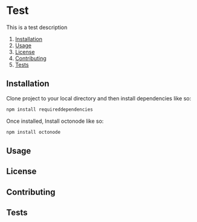# Test
  
  This is a test description

1. [Installation](#installation)
2. [Usage](#usage)
3. [License](#license)
4. [Contributing](#contributing)
5. [Tests](#tests)

## Installation
  Clone project to your local directory and then install dependencies like so:

```bash
npm install requireddependencies
```

Once installed, Install octonode like so:

```bash
npm install octonode
```


  
## Usage

## License

## Contributing

## Tests